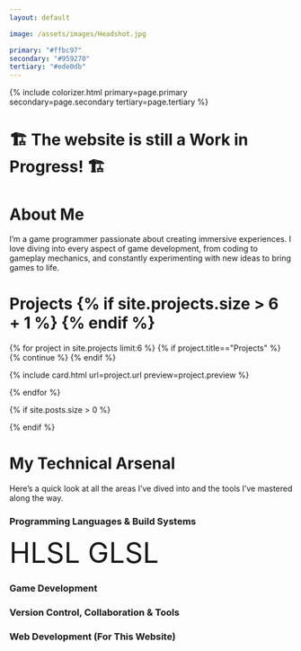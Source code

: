 ```yaml
---
layout: default

image: /assets/images/Headshot.jpg

primary: "#ffbc97"
secondary: "#959270"
tertiary: "#ede0db"
---
```


{% include colorizer.html primary=page.primary secondary=page.secondary tertiary=page.tertiary %}


# 🏗️ The website is still a Work in Progress! 🏗️

# About Me

I’m a game programmer passionate about creating immersive experiences. I love diving into every aspect of game development, from coding to gameplay mechanics, and constantly experimenting with new ideas to bring games to life.

# Projects {% if site.projects.size > 6 + 1 %} <a class="icon-link" href="./projects/Projects.html"><iconify-icon icon="iconamoon:arrow-right-6-circle-fill"></iconify-icon></a> {% endif %}

<div class="card-container"> 
{% for project in site.projects limit:6 %}
{% if project.title=="Projects" %} {% continue %} {% endif %}

  {% include card.html url=project.url preview=project.preview %}

{% endfor %}
</div>

{% if site.posts.size > 0 %}

{% endif %}

# My Technical Arsenal

Here’s a quick look at all the areas I’ve dived into and the tools I’ve mastered along the way.

### Programming Languages & Build Systems <iconify-icon icon="mdi:code-braces-box"></iconify-icon>

<div style="font-size: 50px">
  <iconify-icon icon="devicon-plain:cplusplus"></iconify-icon> <iconify-icon icon="devicon-plain:c"></iconify-icon> <iconify-icon   icon="devicon-plain:csharp"> </iconify-icon> <iconify-icon icon="devicon-plain:python"></iconify-icon> <iconify-icon  icon="simple-icons:rust"></iconify-icon> <iconify-icon icon="devicon-plain:lua"></iconify-icon> <iconify-icon icon="devicon-plain:cmake"></iconify-icon> <iconify-icon icon="file-icons:conan"></iconify-icon> HLSL GLSL
</div>

### Game Development <iconify-icon icon="mingcute:game-2-fill"></iconify-icon>

<div style="font-size: 50px">
  <iconify-icon icon="simple-icons:unrealengine"></iconify-icon> <iconify-icon icon="devicon-plain:unity-wordmark"></iconify-icon>
   <iconify-icon icon="devicon-plain:opengl"></iconify-icon> <iconify-icon icon="simple-icons:vulkan"></iconify-icon> <iconify-icon icon="devicon-plain:sdl"></iconify-icon>
</div>

### Version Control, Collaboration & Tools <iconify-icon icon="carbon:collaborate"></iconify-icon>

<div style="font-size: 50px">
  <iconify-icon icon="devicon-plain:git"></iconify-icon> <iconify-icon icon="cib:github"></iconify-icon> <iconify-icon icon="devicon-plain:trello"></iconify-icon>   <iconify-icon icon="devicon-plain:visualstudio"></iconify-icon> <iconify-icon icon="devicon-plain:vscode"></iconify-icon>
  <iconify-icon icon="devicon-plain:clion"></iconify-icon> <iconify-icon icon="devicon-plain:rider"></iconify-icon> <iconify-icon icon="simple-icons:canva"></iconify-icon>
</div>

### Web Development (For This Website) <iconify-icon icon="mdi:web"></iconify-icon>

<div style="font-size: 50px">
  <iconify-icon icon="devicon-plain:jekyll"></iconify-icon> <iconify-icon icon="devicon-plain:html5-wordmark"></iconify-icon> <iconify-icon icon="devicon-plain:css3"></iconify-icon> <iconify-icon icon="devicon-plain:javascript"></iconify-icon>
</div>
